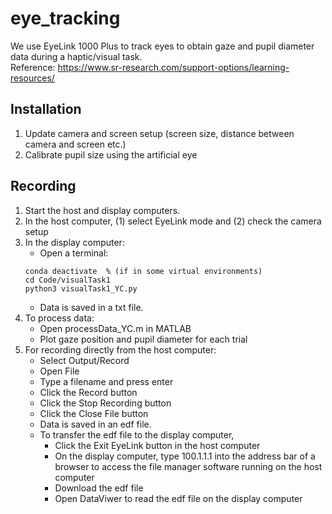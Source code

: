 # eye_tracking
We use EyeLink 1000 Plus to track eyes to obtain gaze and pupil diameter data during a haptic/visual task.\
Reference: https://www.sr-research.com/support-options/learning-resources/

## Installation
1. Update camera and screen setup (screen size, distance between camera and screen etc.)
2. Calibrate pupil size using the artificial eye
   
## Recording
1. Start the host and display computers.
2. In the host computer, (1) select EyeLink mode and (2) check the camera setup
3. In the display computer:
   - Open a terminal: 
    ```
    conda deactivate  % (if in some virtual environments)
    cd Code/visualTask1  
    python3 visualTask1_YC.py
    ```
    - Data is saved in a txt file.
5. To process data:
    - Open processData_YC.m in MATLAB
    - Plot gaze position and pupil diameter for each trial
7. For recording directly from the host computer:
    - Select Output/Record
    - Open File
    - Type a filename and press enter
    - Click the Record button
    - Click the Stop Recording button
    - Click the Close File button
    - Data is saved in an edf file.
    - To transfer the edf file to the display computer,
        + Click the Exit EyeLink button in the host computer
        + On the display computer, type 100.1.1.1 into the address bar of a browser to access the file manager software running on the host computer
        + Download the edf file
        + Open DataViwer to read the edf file on the display computer
      

